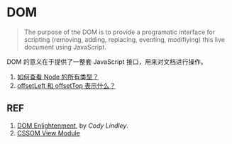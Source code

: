 # DOM

> The purpose of the DOM is to provide a programatic interface for scripting (removing, adding, replacing, eventing, modifiying) this live document using JavaScript. 

DOM 的意义在于提供了一整套 JavaScript 接口，用来对文档进行操作。

1. [如何查看 Node 的所有类型？](./dom_node-types.md)
1. [offsetLeft 和 offsetTop 表示什么？](dom_offsetleft-offsettop.md)

## REF

1. [DOM Enlightenment](http://www.domenlightenment.com/), by *Cody Lindley*.
1. [CSSOM View Module](https://www.w3.org/TR/cssom-view/)